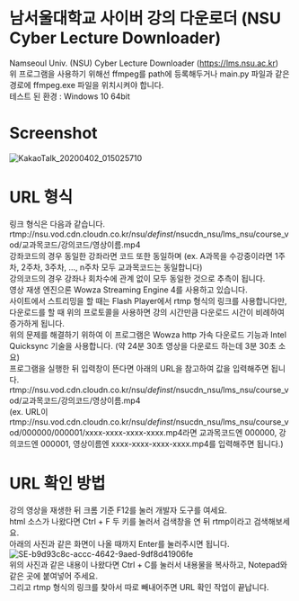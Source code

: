 # 남서울대학교 사이버 강의 다운로더 (NSU Cyber Lecture Downloader)
Namseoul Univ. (NSU) Cyber Lecture Downloader (https://lms.nsu.ac.kr)  
위 프로그램을 사용하기 위해선 ffmpeg를 path에 등록해두거나 main.py 파일과 같은 경로에 ffmpeg.exe 파일을 위치시켜야 합니다.  
테스트 된 환경 : Windows 10 64bit

# Screenshot
![KakaoTalk_20200402_015025710](https://user-images.githubusercontent.com/10193967/78164242-6e1b2800-7484-11ea-98e7-68ce2d371a11.png)

# URL 형식
링크 형식은 다음과 같습니다.  
rtmp://nsu.vod.cdn.cloudn.co.kr/nsu/_definst_/nsucdn_nsu/lms_nsu/course_vod/교과목코드/강의코드/영상이름.mp4  
강좌코드의 경우 동일한 강좌라면 코드 또한 동일하며 (ex. A과목을 수강중이라면 1주차, 2주차, 3주차, ..., n주차 모두 교과목코드는 동일합니다)  
강의코드의 경우 강좌나 회차수에 관계 없이 모두 동일한 것으로 추측이 됩니다.  
영상 재생 엔진으론 Wowza Streaming Engine 4를 사용하고 있습니다.  
사이트에서 스트리밍을 할 때는 Flash Player에서 rtmp 형식의 링크를 사용합니다만, 다운로드를 할 때 위의 프로토콜을 사용하면 강의 시간만큼 다운로드 시간이 비례하여 증가하게 됩니다.  
위의 문제를 해결하기 위하여 이 프로그램은 Wowza http 가속 다운로드 기능과 Intel Quicksync 기술을 사용합니다.
(약 24분 30초 영상을 다운로드 하는데 3분 30초 소요)  
프로그램을 실행한 뒤 입력창이 뜬다면 아래의 URL을 참고하여 값을 입력해주면 됩니다.     rtmp://nsu.vod.cdn.cloudn.co.kr/nsu/_definst_/nsucdn_nsu/lms_nsu/course_vod/교과목코드/강의코드/영상이름.mp4  
(ex. URL이 rtmp://nsu.vod.cdn.cloudn.co.kr/nsu/_definst_/nsucdn_nsu/lms_nsu/course_vod/000000/000001/xxxx-xxxx-xxxx-xxxx.mp4라면 교과목코드엔 000000, 강의코드엔 000001, 영상이름엔 xxxx-xxxx-xxxx-xxxx.mp4를 입력해주면 됩니다.)  

# URL 확인 방법  
강의 영상을 재생한 뒤 크롬 기준 F12를 눌러 개발자 도구를 여세요.  
html 소스가 나왔다면 Ctrl + F 두 키를 눌러서 검색창을 연 뒤 rtmp이라고 검색해보세요.  
아래의 사진과 같은 화면이 나올 때까지 Enter를 눌러주시면 됩니다.
![SE-b9d93c8c-accc-4642-9aed-9df8d41906fe](https://user-images.githubusercontent.com/10193967/78167163-f7ccf480-7488-11ea-8aa4-020078f7ee02.png)  
위의 사진과 같은 내용이 나왔다면 Ctrl + C를 눌러서 내용물을 복사하고, Notepad와 같은 곳에 붙여넣어 주세요.  
그리고 rtmp 형식의 링크를 찾아서 따로 빼내어주면 URL 확인 작업이 끝납니다.
